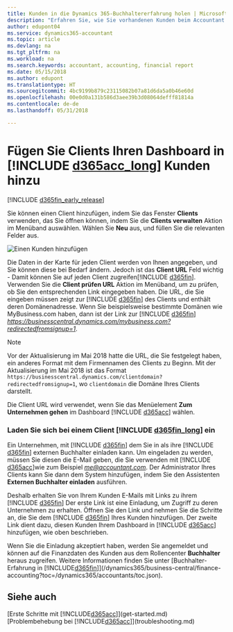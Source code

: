 ```yaml
---
title: Kunden in die Dynamics 365-Buchhaltererfahrung holen | Microsoft Docs
description: "Erfahren Sie, wie Sie vorhandenen Kunden beim Accountant Hub for Dynamics 365 hinzufügen."
author: edupont04
ms.service: dynamics365-accountant
ms.topic: article
ms.devlang: na
ms.tgt_pltfrm: na
ms.workload: na
ms.search.keywords: accountant, accounting, financial report
ms.date: 05/15/2018
ms.author: edupont
ms.translationtype: HT
ms.sourcegitcommit: 4bc9199b879c23115082b07a81d6da5a0b46e60d
ms.openlocfilehash: 00e0d0a131b586d3aee39b3d08064defff81814a
ms.contentlocale: de-de
ms.lasthandoff: 05/31/2018

---
```

# <a name="add-clients-to-your-dashboard-in-include-d365acclongincludesd365acclongmdmd"></a>Fügen Sie Clients Ihren Dashboard in [!INCLUDE [d365acc_long](includes/d365acc_long_md.md)] Kunden hinzu
[!INCLUDE [d365fin_early_release](includes/d365fin_early_release.md.md)]

Sie können einen Client hinzufügen, indem Sie das Fenster **Clients** verwenden, das Sie öffnen können, indem Sie die **Clients verwalten** Aktion im Menüband auswählen. Wählen Sie **Neu** aus, und füllen Sie die relevanten Felder aus.  

![Einen Kunden hinzufügen](./media/accountant-add-client/manage-client.png)

Die Daten in der Karte für jeden Client werden von Ihnen angegeben, und Sie können diese bei Bedarf ändern. Jedoch ist das **Client URL** Feld wichtig - Damit können Sie auf jeden Client zugreifen[!INCLUDE [d365fin](includes/d365fin_md.md)]. Verwenden Sie die **Client prüfen URL** Aktion im Menüband, um zu prüfen, ob Sie den entsprechenden Link eingegeben haben. Die URL, die Sie eingeben müssen zeigt zur  [!INCLUDE [d365fin](includes/d365fin_md.md)] des Clients und enthält deren Domänenadresse. Wenn Sie beispielsweise bestimmte Domänen wie MyBusiness.com haben, dann ist der Link zur  [!INCLUDE [d365fin](includes/d365fin_md.md)] *https://businesscentral.dynamics.com/mybusiness.com?redirectedfromsignup=1*.  

> [!NOTE]
>  Vor der Aktualisierung im Mai 2018 hatte die URL, die Sie festgelegt haben, ein anderes Format mit dem Firmennamen des Clients zu Beginn. Mit der Aktualisierung im Mai 2018 ist das Format ```https://businesscentral.dynamics.com/clientdomain?redirectedfromsignup=1```, wo ```clientdomain``` die Domäne Ihres Clients darstellt.  

Die Client URL wird verwendet, wenn Sie das Menüelement **Zum Unternehmen gehen** im Dashboard [!INCLUDE [d365acc](includes/d365acc_md.md)] wählen.  

### <a name="get-invited-to-a-clients-include-d365finlongincludesd365finlongmdmd"></a>Laden Sie sich bei einem Client [!INCLUDE [d365fin_long](includes/d365fin_long_md.md)] ein
Ein Unternehmen, mit [!INCLUDE [d365fin](includes/d365fin_md.md)] dem Sie in als ihre [!INCLUDE [d365fin](includes/d365fin_md.md)] externen Buchhalter einladen kann. Um eingeladen zu werden, müssen Sie diesen die E-Mail geben, die Sie verwenden mit [!INCLUDE [d365acc](includes/d365acc_md.md)]wie zum Beispiel <em>me@accountant.com</em>. Der Administrator Ihres Clients kann Sie dann dem System hinzufügen, indem Sie den Assistenten **Externen Buchhalter einladen** ausführen.  

Deshalb erhalten Sie von Ihrem Kunden E-Mails mit Links zu ihrem [!INCLUDE [d365fin](includes/d365fin_md.md)] Der erste Link ist eine Einladung, um Zugriff zu deren Unternehmen zu erhalten. Öffnen Sie den Link und nehmen Sie die Schritte an, die Sie dem [!INCLUDE [d365fin](includes/d365fin_md.md)] Ihres Kunden hinzufügen. Der zweite Link dient dazu, diesen Kunden Ihrem Dashboard in [!INCLUDE [d365acc](includes/d365acc_md.md)] hinzufügen, wie oben beschrieben.  

Wenn Sie die Einladung akzeptiert haben, werden Sie angemeldet und können auf die Finanzdaten des Kunden aus dem Rollencenter **Buchhalter** heraus zugreifen. Weitere Informationen finden Sie unter [Buchhalter-Erfahrung in [!INCLUDE[d365fin](includes/d365fin_md.md)]](/dynamics365/business-central/finance-accounting?toc=/dynamics365/accountants/toc.json).  

## <a name="see-also"></a>Siehe auch
[Erste Schritte mit [!INCLUDE[d365acc](includes/d365acc_md.md)]](get-started.md)  
[Problembehebung bei [!INCLUDE[d365acc](includes/d365acc_md.md)]](troubleshooting.md)  

